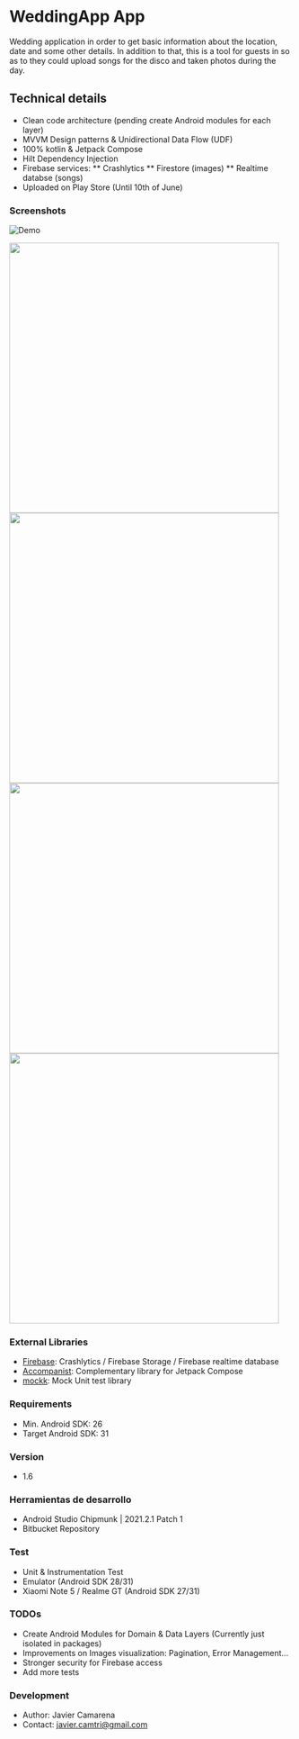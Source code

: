 # WeddingApp App

Wedding application in order to get basic information about the location, date and some other details.
In addition to that, this is a tool for guests in so as to they could upload songs for the disco and taken photos during the day.

## Technical details 

* Clean code architecture (pending create Android modules for each layer)
* MVVM Design patterns & Unidirectional Data Flow (UDF)  
* 100% kotlin & Jetpack Compose
* Hilt Dependency Injection  
* Firebase services:
  ** Crashlytics
  ** Firestore (images)
  ** Realtime databse (songs)
* Uploaded on Play Store (Until 10th of June)

### Screenshots

![Demo](https://bitbucket.org/javi_hetfield/weddingapp/raw/master/screenshots/weddingapp.gif)

<img src="https://bitbucket.org/javi_hetfield/weddingapp/raw/master/screenshots/screenshot_1.png" width="480">
<img src="https://bitbucket.org/javi_hetfield/weddingapp/raw/master/screenshots/screenshot_2.png" width="480">
<img src="https://bitbucket.org/javi_hetfield/weddingapp/raw/master/screenshots/screenshot_4.png" width="480">
<img src="https://bitbucket.org/javi_hetfield/weddingapp/raw/master/screenshots/screenshot_8.png" width="480">

### External Libraries

* [Firebase](https://firebase.google.com/docs/android/setup): Crashlytics / Firebase Storage / Firebase realtime database 
* [Accompanist](https://github.com/google/accompanist): Complementary library for Jetpack Compose
* [mockk](https://mockk.io/ANDROID.html): Mock Unit test library

### Requirements
* Min. Android SDK: 26
* Target Android SDK: 31

### Version
* 1.6

### Herramientas de desarrollo

* Android Studio Chipmunk | 2021.2.1 Patch 1
* Bitbucket Repository

### Test
* Unit & Instrumentation Test
* Emulator (Android SDK 28/31)
* Xiaomi Note 5 / Realme GT (Android SDK 27/31)

### TODOs

* Create Android Modules for Domain & Data Layers (Currently just isolated in packages)
* Improvements on Images visualization: Pagination, Error Management...
* Stronger security for Firebase access  
* Add more tests

### Development

* Author: Javier Camarena
* Contact: javier.camtri@gmail.com